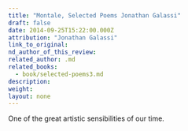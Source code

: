 ```yaml
---
title: "Montale, Selected Poems Jonathan Galassi"
draft: false
date: 2014-09-25T15:22:00.000Z
attribution: "Jonathan Galassi"
link_to_original:
nd_author_of_this_review:
related_author: .md
related_books:
  - book/selected-poems3.md
description:
weight:
layout: none
---
```

One of the great artistic sensibilities of our time.

